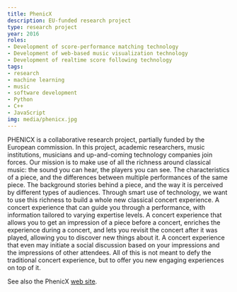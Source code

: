 ```yaml
---
title: PhenicX
description: EU-funded research project
type: research project
year: 2016
roles:
- Development of score-performance matching technology
- Development of web-based music visualization technology
- Development of realtime score following technology
tags:
- research
- machine learning
- music
- software development
- Python
- C++
- JavaScript
img: media/phenicx.jpg
---
```

PHENICX is a collaborative research project, partially funded by the European commission. In this project, academic researchers, music institutions, musicians and up-and-coming technology companies join forces. Our mission is to make use of all the richness around classical music: the sound you can hear, the players you can see. The characteristics of a piece, and the differences between multiple performances of the same piece. The background stories behind a piece, and the way it is perceived by different types of audiences. Through smart use of technology, we want to use this richness to build a whole new classical concert experience. A concert experience that can guide you through a performance, with information tailored to varying expertise levels. A concert experience that allows you to get an impression of a piece before a concert, enriches the experience during a concert, and lets you revisit the concert after it was played, allowing you to discover new things about it. A concert experience that even may initiate a social discussion based on your impressions and the impressions of other attendees. All of this is not meant to defy the traditional concert experience, but to offer you new engaging experiences on top of it.

See also the PhenicX [web site](http://phenicx.upf.edu/).
